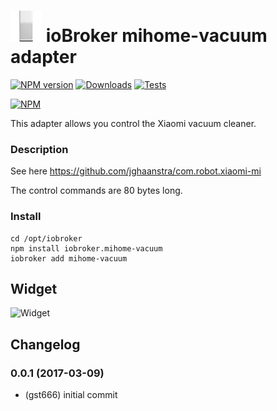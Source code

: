 ![Logo](admin/mihome-air.png)
ioBroker mihome-vacuum adapter
=================
[![NPM version](http://img.shields.io/npm/v/iobroker.mihome-vacuum.svg)](https://www.npmjs.com/package/iobroker.mihome-air)
[![Downloads](https://img.shields.io/npm/dm/iobroker.mihome-vacuum.svg)](https://www.npmjs.com/package/iobroker.mihome-air)
[![Tests](https://travis-ci.org/ioBroker/ioBroker.mihome-vacuum.svg?branch=master)](https://travis-ci.org/ioBroker/ioBroker.mihome-air)

[![NPM](https://nodei.co/npm/iobroker.mihome-air.png?downloads=true)](https://nodei.co/npm/iobroker.mihome-vacuum/)

This adapter allows you control the Xiaomi vacuum cleaner.

### Description
See here https://github.com/jghaanstra/com.robot.xiaomi-mi

The control commands are 80 bytes long.

### Install

```
cd /opt/iobroker
npm install iobroker.mihome-vacuum
iobroker add mihome-vacuum
```

## Widget
![Widget](widgets/img/previewControl.png)

## Changelog

### 0.0.1 (2017-03-09)
* (gst666) initial commit
